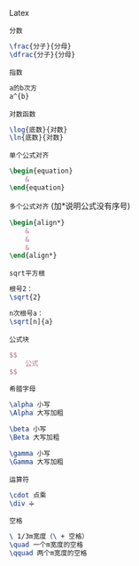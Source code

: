 Latex

`分数`

```latex
\frac{分子}{分母}
\dfrac{分子}{分母}
```

`指数`

```latex
a的b次方
a^{b}
```

`对数函数`

```latex
\log{底数}{对数}
\ln{底数}{对数}
```

`单个公式对齐`

```latex
\begin{equation}
	&
\end{equation}
```

`多个公式对齐` (加*说明公式没有序号)

```latex
\begin{align*}
	&
	&
	&
\end{align*}
```

`sqrt平方根`

```latex
根号2：
\sqrt{2} 

n次根号a：
\sqrt[n]{a}
```

`公式块`

```latex
$$
	公式
$$
```

`希腊字母`

```latex
\alpha 小写
\Alpha 大写加粗

\beta 小写
\Beta 大写加粗

\gamma 小写
\Gamma 大写加粗

```

`运算符`

```latex
\cdot 点乘
\div ➗
```

`空格`

```latex
\ 1/3m宽度（\ + 空格）
\quad 一个m宽度的空格
\qquad 两个m宽度的空格
```

